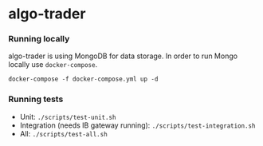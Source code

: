 # algo-trader


### Running locally
algo-trader is using MongoDB for data storage. In order to run Mongo locally use `docker-compose`.
```shell
docker-compose -f docker-compose.yml up -d
```

### Running tests
* Unit: `./scripts/test-unit.sh`
* Integration (needs IB gateway running): `./scripts/test-integration.sh`
* All: `./scripts/test-all.sh`

